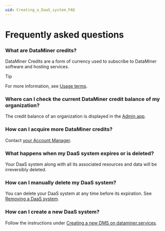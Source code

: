 ```yaml
---
uid: Creating_a_DaaS_system_FAQ
---
```


# Frequently asked questions

### What are DataMiner credits?

DataMiner Credits are a form of currency used to subscribe to DataMiner software and hosting services.

> [!TIP]
> For more information, see [Usage terms](xref:Pricing_Usage_based_service#usage-terms).

### Where can I check the current DataMiner credit balance of my organization?

The credit balance of an organization is displayed in the [Admin app](https://admin.dataminer.services/).

### How can I acquire more DataMiner credits?

Contact [your Account Manager](https://community.dataminer.services/get-in-touch/sales-team/).

### What happens when my DaaS system expires or is deleted?

Your DaaS system along with all its associated resources and data will be irreversibly deleted.

### How can I manually delete my DaaS system?

You can delete your DaaS system at any time before its expiration. See [Removing a DaaS system](xref:Removing_a_DaaS_system).

### How can I create a new DaaS system?

Follow the instructions under [Creating a new DMS on dataminer.services](xref:Creating_a_DMS_on_dataminer_services).
